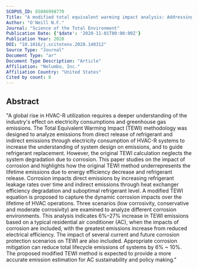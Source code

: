 ```yaml
---
SCOPUS_ID: 85086998770
Title: "A modified total equivalent warming impact analysis: Addressing direct and indirect emissions due to corrosion"
Author: "O'Neill N.F."
Journal: "Science of the Total Environment"
Publication Date: {'$date': '2020-11-01T00:00:00Z'}
Publication Year: 2020
DOI: "10.1016/j.scitotenv.2020.140312"
Source Type: "Journal"
Document Type: "ar"
Document Type Description: "Article"
Affiliation: "Nelumbo, Inc."
Affiliation Country: "United States"
Cited by count: 8
---
```


## Abstract
"A global rise in HVAC-R utilization requires a deeper understanding of the industry's effect on electricity consumptions and greenhouse gas emissions. The Total Equivalent Warming Impact (TEWI) methodology was designed to analyze emissions from direct release of refrigerant and indirect emissions through electricity consumption of HVAC-R systems to increase the understanding of system design on emissions, and to guide refrigerant replacement. However, the original TEWI calculation neglects the system degradation due to corrosion. This paper studies on the impact of corrosion and highlights how the original TEWI method underrepresents the lifetime emissions due to energy efficiency decrease and refrigerant release. Corrosion impacts direct emissions by increasing refrigerant leakage rates over time and indirect emissions through heat exchanger efficiency degradation and suboptimal refrigerant level. A modified TEWI equation is proposed to capture the dynamic corrosion impacts over the lifetime of HVAC operations. Three scenarios (low corrosivity, conservative and moderate corrosivity) are examined to analyze different corrosion environments. This analysis indicates 6%–27% increase in TEWI emissions based on a typical residential air conditioner (AC), when the impacts of corrosion are included, with the greatest emissions increase from reduced electrical efficiency. The impact of several current and future corrosion protection scenarios on TEWI are also included. Appropriate corrosion mitigation can reduce total lifecycle emissions of systems by 6% ~ 10%. The proposed modified TEWI method is expected to provide a more accurate emission estimation for AC sustainability and policy making."
